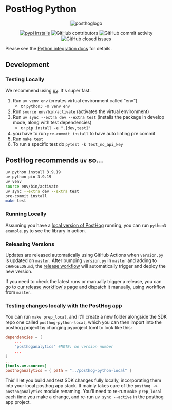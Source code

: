 # PostHog Python

<p align="center">
  <img alt="posthoglogo" src="https://user-images.githubusercontent.com/65415371/205059737-c8a4f836-4889-4654-902e-f302b187b6a0.png">
</p>
<p align="center">
   <a href="https://pypi.org/project/posthog/"><img alt="pypi installs" src="https://img.shields.io/pypi/v/posthog"/></a>
   <img alt="GitHub contributors" src="https://img.shields.io/github/contributors/posthog/posthog-python">
  <img alt="GitHub commit activity" src="https://img.shields.io/github/commit-activity/m/posthog/posthog-python"/>
  <img alt="GitHub closed issues" src="https://img.shields.io/github/issues-closed/posthog/posthog-python"/>
</p>

Please see the [Python integration docs](https://posthog.com/docs/integrations/python-integration) for details.

## Development

### Testing Locally

We recommend using [uv](https://docs.astral.sh/uv/). It's super fast.

1. Run `uv venv env` (creates virtual environment called "env")
    * or `python3 -m venv env`
2. Run `source env/bin/activate` (activates the virtual environment)
3. Run `uv sync --extra dev --extra test` (installs the package in develop mode, along with test dependencies)
    * or `pip install -e ".[dev,test]"`
4. you have to run `pre-commit install` to have auto linting pre commit
5. Run `make test`
  1. To run a specific test do `pytest -k test_no_api_key`

## PostHog recommends `uv` so...

```bash
uv python install 3.9.19
uv python pin 3.9.19
uv venv
source env/bin/activate
uv sync --extra dev --extra test
pre-commit install
make test
```

### Running Locally

Assuming you have a [local version of PostHog](https://posthog.com/docs/developing-locally) running, you can run `python3 example.py` to see the library in action.

### Releasing Versions

Updates are released automatically using GitHub Actions when `version.py` is updated on `master`. After bumping `version.py` in `master` and adding to `CHANGELOG.md`, the [release workflow](https://github.com/PostHog/posthog-python/blob/master/.github/workflows/release.yaml) will automatically trigger and deploy the new version.

If you need to check the latest runs or manually trigger a release, you can go to [our release workflow's page](https://github.com/PostHog/posthog-python/actions/workflows/release.yaml) and dispatch it manually, using workflow from `master`.


### Testing changes locally with the PostHog app

You can run `make prep_local`, and it'll create a new folder alongside the SDK repo one called `posthog-python-local`, which you can then import into the posthog project by changing pyproject.toml to look like this:
```toml
dependencies = [
    ...
    "posthoganalytics" #NOTE: no version number
    ...
]
...
[tools.uv.sources]
posthoganalytics = { path = "../posthog-python-local" }
```
This'll let you build and test SDK changes fully locally, incorporating them into your local posthog app stack. It mainly takes care of the `posthog -> posthoganalytics` module renaming. You'll need to re-run `make prep_local` each time you make a change, and re-run `uv sync --active` in the posthog app project.
